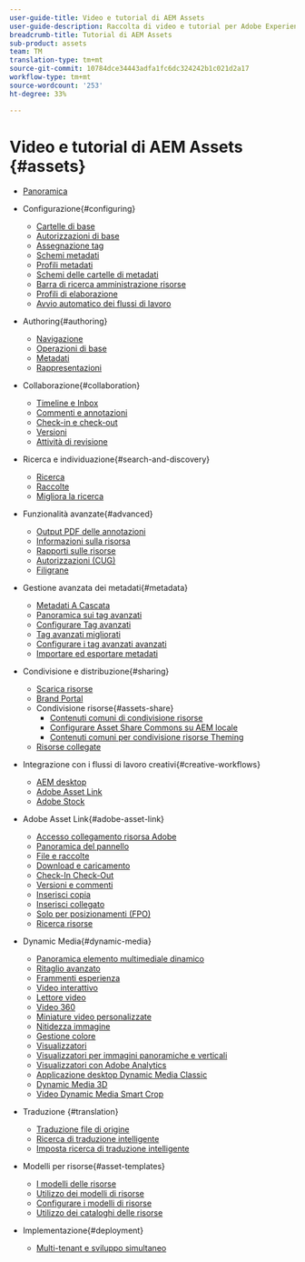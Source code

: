 ```yaml
---
user-guide-title: Video e tutorial di AEM Assets
user-guide-description: Raccolta di video e tutorial per Adobe Experience Manager Assets.
breadcrumb-title: Tutorial di AEM Assets
sub-product: assets
team: TM
translation-type: tm+mt
source-git-commit: 10784dce34443adfa1fc6dc324242b1c021d2a17
workflow-type: tm+mt
source-wordcount: '253'
ht-degree: 33%

---
```



# Video e tutorial di AEM Assets {#assets}

+ [Panoramica](overview.md)

+ Configurazione{#configuring}
   + [Cartelle di base](configuring/baseline-folders.md)
   + [Autorizzazioni di base](configuring/baseline-permissions.md)
   + [Assegnazione tag](configuring/tagging.md)
   + [Schemi metadati](configuring/metadata-schemas.md)
   + [Profili metadati](configuring/metadata-profiles.md)
   + [Schemi delle cartelle di metadati](configuring/metadata-folder-schemas.md)
   + [Barra di ricerca amministrazione risorse](configuring/assets-admin-search-rail.md)
   + [Profili di elaborazione](configuring/processing-profiles.md)
   + [Avvio automatico dei flussi di lavoro](configuring/auto-start-workflows.md)

+ Authoring{#authoring}
   + [Navigazione](./authoring/navigation.md)
   + [Operazioni di base](./authoring/basic-operations.md)
   + [Metadati](./authoring/metadata.md)
   + [Rappresentazioni](./authoring/renditions.md)

+ Collaborazione{#collaboration}
   + [Timeline e Inbox](./collaboration/timeline-and-inbox.md)
   + [Commenti e annotazioni](./collaboration/comments-and-annotations.md)
   + [Check-in e check-out](./collaboration/check-in-and-check-out.md)
   + [Versioni](./collaboration/versions.md)
   + [Attività di revisione](./collaboration/review-task.md)

+ Ricerca e individuazione{#search-and-discovery}
   + [Ricerca](./search-and-discovery/search.md)
   + [Raccolte](./search-and-discovery/collections.md)
   + [Migliora la ricerca](./search-and-discovery/search-boost.md)

+ Funzionalità avanzate{#advanced}
   + [Output PDF delle annotazioni](./advanced/customizing-annotations-pdf-output.md)
   + [Informazioni sulla risorsa](./advanced/asset-insights-launch-tutorial.md)
   + [Rapporti sulle risorse](./advanced/asset-reports.md)
   + [Autorizzazioni (CUG)](./advanced/closed-user-groups.md)
   + [Filigrane](./advanced/watermarks.md)

+ Gestione avanzata dei metadati{#metadata}
   + [Metadati A Cascata](metadata/cascade-metadata-feature-video-use.md)
   + [Panoramica sui tag avanzati](metadata/smart-tags-feature-video-use.md)
   + [Configurare Tag avanzati](metadata/smart-tags-technical-video-setup.md)
   + [Tag avanzati migliorati](metadata/enhanced-smart-tags-feature-video-use.md)
   + [Configurare i tag avanzati avanzati](metadata/enhanced-smart-tags-technical-video-setup.md)
   + [Importare ed esportare metadati](metadata/metadata-import-feature-video-use.md)

+ Condivisione e distribuzione{#sharing}
   + [Scarica risorse](./sharing/download.md)
   + [Brand Portal](./sharing/brand-portal.md)
   + Condivisione risorse{#assets-share}
      + [Contenuti comuni di condivisione risorse](./sharing/asset-share-commons-user-experience-feature-video-understand.md)
      + [Configurare Asset Share Commons su AEM locale](./sharing/asset-share-commons-technical-video-setup.md)
      + [Contenuti comuni per condivisione risorse Theming](./sharing/asset-share-commons-feature-video-theming.md)
   + [Risorse collegate](./sharing/connected-assets.md)

+ Integrazione con i flussi di lavoro creativi{#creative-workflows}
   + [AEM desktop](./creative-workflows/aem-desktop-app.md)
   + [Adobe Asset Link](./creative-workflows/adobe-asset-link.md)
   + [Adobe Stock](./creative-workflows/adobe-stock.md)

+ Adobe Asset Link{#adobe-asset-link}
   + [Accesso  collegamento risorsa Adobe](./adobe-asset-link/launch-adobe-asset-link.md)
   + [Panoramica del pannello](./adobe-asset-link/panel-overview.md)
   + [File e raccolte](./adobe-asset-link/files-and-collections.md)
   + [Download e caricamento](./adobe-asset-link/download-and-upload.md)
   + [Check-In Check-Out](./adobe-asset-link/check-in-check-out.md)
   + [Versioni e commenti](./adobe-asset-link/file-versioning-and-comments.md)
   + [Inserisci copia](./adobe-asset-link/place-copy.md)
   + [Inserisci collegato](./adobe-asset-link/place-linked.md)
   + [Solo per posizionamenti (FPO)](./adobe-asset-link/for-placement-only.md)
   + [Ricerca risorse](./adobe-asset-link/asset-search.md)

+ Dynamic Media{#dynamic-media}
   + [Panoramica elemento multimediale dinamico](dynamic-media/dynamic-media-overview-feature-video-use.md)
   + [Ritaglio avanzato](dynamic-media/smart-crop-feature-video-use.md)
   + [Frammenti esperienza](dynamic-media/dynamic-media-experience-fragments-feature-video-use.md)
   + [Video interattivo](dynamic-media/dynamic-media-interactive-video-feature-video-use.md)
   + [Lettore video](dynamic-media/dynamic-media-video-player-feature-video-use.md)
   + [Video 360](dynamic-media/dynamic-media-360-video-custom-thumbnail-feature-video-use.md)
   + [Miniature video personalizzate](dynamic-media/dynamic-media-video-thumbnails-feature-video-use.md)
   + [Nitidezza immagine](dynamic-media/dynamic-media-image-sharpening-feature-video-use.md)
   + [Gestione colore](dynamic-media/dynamic-media-color-management-technical-video-setup.md)
   + [Visualizzatori](dynamic-media/dynamic-media-viewer-feature-video-understand.md)
   + [Visualizzatori per immagini panoramiche e verticali](dynamic-media/panorama-vertical-image-viewer-feature-video-use.md)
   + [Visualizzatori con  Adobe Analytics](dynamic-media/dynamic-media-viewer-extension-use.md)
   + [Applicazione desktop Dynamic Media Classic](dynamic-media/dynamic-media-classic-desktop-application.md)
   + [Dynamic Media 3D](dynamic-media/dynamic-media-3d-feature-video.md)
   + [Video Dynamic Media Smart Crop](dynamic-media/dynamic-media-smart-crop-video.md)

+ Traduzione {#translation}
   + [Traduzione file di origine](translation/source-file-translation-feature-video-use.md)
   + [Ricerca di traduzione intelligente](translation/smart-translation-search-feature-video-use.md)
   + [Imposta ricerca di traduzione intelligente](translation/smart-translation-search-technical-video-setup.md)

+ Modelli per risorse{#asset-templates}
   + [I modelli delle risorse](asset-templates/asset-templates-tutorial-understand.md)
   + [Utilizzo dei modelli di risorse](asset-templates/asset-templates-feature-video-use.md)
   + [Configurare i modelli di risorse](asset-templates/asset-templates-technical-video-setup.md)
   + [Utilizzo dei cataloghi delle risorse](asset-templates/asset-catalog-template-feature-video-use.md)

+ Implementazione{#deployment}
   + [Multi-tenant e sviluppo simultaneo](deployment/multitenancy-concurrent-article-understand.md)

